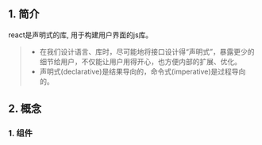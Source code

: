 ## 1. 简介
react是声明式的库, 用于构建用户界面的js库。
> * 在我们设计语言、库时，尽可能地将接口设计得“声明式”，暴露更少的细节给用户，不仅能让用户用得开心，也方便内部的扩展、优化。
> * 声明式(declarative)是结果导向的，命令式(imperative)是过程导向的。

## 2. 概念

### 1. 组件